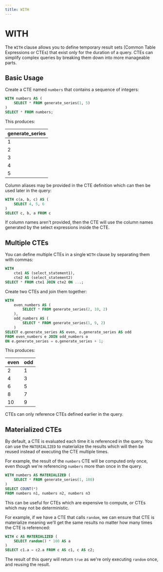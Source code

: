 ```yaml
---
title: WITH
---
```


# WITH

The `WITH` clause allows you to define temporary result sets (Common Table
Expressions or CTEs) that exist only for the duration of a query. CTEs can
simplify complex queries by breaking them down into more manageable parts.

## Basic Usage

Create a CTE named `numbers` that contains a sequence of integers:

```sql
WITH numbers AS (
    SELECT * FROM generate_series(1, 5)
)
SELECT * FROM numbers;
```

This produces:

| generate_series |
|-----------------|
| 1               |
| 2               |
| 3               |
| 4               |
| 5               |

Column aliases may be provided in the CTE definition which can then be used
later in the query:

```sql
WITH c(a, b, c) AS (
    SELECT 4, 5, 6
)
SELECT c, b, a FROM c
```

If column names aren't provided, then the CTE will use the column names
generated by the select expressions inside the CTE.

## Multiple CTEs

You can define multiple CTEs in a single `WITH` clause by separating them with
commas:

```sql
WITH
    cte1 AS (select_statement1),
    cte2 AS (select_statement2)
SELECT * FROM cte1 JOIN cte2 ON ...;
```

Create two CTEs and join them together:

```sql
WITH
    even_numbers AS (
        SELECT * FROM generate_series(2, 10, 2)
    ),
    odd_numbers AS (
        SELECT * FROM generate_series(1, 9, 2)
    )
SELECT e.generate_series AS even, o.generate_series AS odd
FROM even_numbers e JOIN odd_numbers o
ON e.generate_series = o.generate_series + 1;
```

This produces:

| even | odd |
|------|-----|
| 2    | 1   |
| 4    | 3   |
| 6    | 5   |
| 8    | 7   |
| 10   | 9   |

CTEs can only reference CTEs defined earlier in the query.

## Materialized CTEs

By default, a CTE is evaluated each time it is referenced in the query. You can
use the `MATERIALIZED` to materialize the results which will then be reused
instead of executing the CTE multiple times.

For example, the result of the `numbers` CTE will be computed only once, even
though we're referencing `numbers` more than once in the query.

```sql
WITH numbers AS MATERIALIZED (
    SELECT * FROM generate_series(1, 100)
)
SELECT COUNT(*)
FROM numbers n1, numbers n2, numbers n3
```

This can be useful for CTEs which are expensive to compute, or CTEs which may
not be deterministic.

For example, if we have a CTE that calls `random`, we can ensure that CTE is
materialize meaning we'll get the same results no matter how many times the CTE
is referenced:

```sql
WITH c AS MATERIALIZED (
    SELECT random() * 100 AS a
)
SELECT c1.a = c2.a FROM c AS c1, c AS c2;
```

The result of this query will return `true` as we're only executing `random`
once, and reusing the result.
